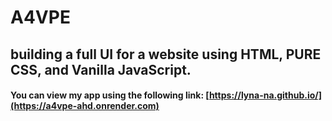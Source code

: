 # A4VPE
## building a full UI for a website using HTML, PURE CSS, and Vanilla JavaScript.

#### You can view my app using the following link: [https://lyna-na.github.io/](https://a4vpe-ahd.onrender.com)
